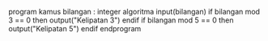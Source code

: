program 
kamus
    bilangan : integer
algoritma
    input(bilangan)
    if bilangan mod 3 == 0 then
        output("Kelipatan 3")
    endif
    if bilangan mod 5 == 0 then
        output("Kelipatan 5")
    endif
endprogram